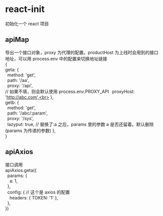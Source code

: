# react-init

初始化一个 react 项目

## apiMap

导出一个接口对象，proxy 为代理的配置。productHost 为上线时会用到的接口地址，可以用 process.env 中的配置来切换地址链接
<br>{<br>
geta: {<br>
&ensp;method: 'get',<br>
&ensp;path: '/aa',<br>
&ensp;proxy: '/api',<br> // 如果不填，则会默认使用 process.env.PROXY_API
&ensp;proxyHost: 'http://abc.com',<br>
},<br>
getb: {<br>
&ensp;method: 'get',<br>
&ensp;path: '/abc/:param',<br>
&ensp;proxy: '/sys',<br>
&ensp;lazyput: true, // 替换了:a 之后，params 里的参数 a 是否还留着。默认删除(params 为传递的参数)
},<br>
}
<br>

## apiAxios

接口调用
<br>
apiAxios.geta({<br>
&ensp;params: {<br>
&ensp;&ensp;a: 1,<br>
&ensp;},<br>
&ensp;config: { // 这个是 axios 的配置<br>
&ensp;&ensp;headers: { TOKEN: '1' },<br>
&ensp;},<br>
})<br>
